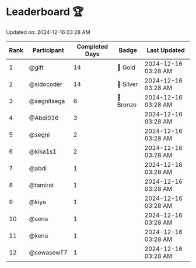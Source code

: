 # Leaderboard 🏆

Updated on: 2024-12-16 03:28 AM

| Rank | Participant       | Completed Days | Badge      | Last Updated         |
|------|-------------------|----------------|------------|----------------------|
| 1    | @gift             | 14             | 🏅 Gold     | 2024-12-16 03:28 AM |
| 2    | @sidocoder        | 14             | 🥈 Silver   | 2024-12-16 03:28 AM |
| 3    | @segnitsega       | 6              | 🥉 Bronze   | 2024-12-16 03:28 AM |
| 4    | @Abdi036          | 3              |            | 2024-12-16 03:28 AM |
| 5    | @segni            | 2              |            | 2024-12-16 03:28 AM |
| 6    | @kika1s1          | 2              |            | 2024-12-16 03:28 AM |
| 7    | @abdi             | 1              |            | 2024-12-16 03:28 AM |
| 8    | @tamirat          | 1              |            | 2024-12-16 03:28 AM |
| 9    | @kiya             | 1              |            | 2024-12-16 03:28 AM |
| 10   | @sena             | 1              |            | 2024-12-16 03:28 AM |
| 11   | @kena             | 1              |            | 2024-12-16 03:28 AM |
| 12   | @sewasewT7        | 1              |            | 2024-12-16 03:28 AM |
